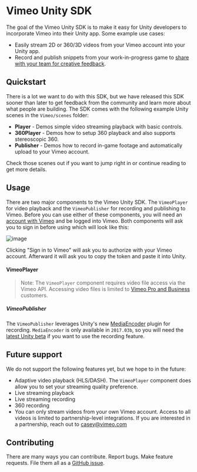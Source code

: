 Vimeo Unity SDK
========================

The goal of the Vimeo Unity SDK is to make it easy for Unity developers to incorporate Vimeo into their Unity app. Some example use cases:

  - Easily stream 2D or 360/3D videos from your Vimeo account into your Unity app.
  - Record and publish snippets from your work-in-progress game to [share with your team for creative feedback](https://join.vimeo.com/video-review/).
  
Quickstart
------

There is a lot we want to do with this SDK, but we have released this SDK sooner than later to get feedback from the community and learn more about what people are building. The SDK comes with the following example Unity scenes in the `Vimeo/scenes` folder:

  - **Player** - Demos simple video streaming playback with basic controls.
  - **360Player** - Demos how to setup 360 playback and also supports stereoscopic 360.
  - **Publisher** - Demos how to record in-game footage and automatically upload to your Vimeo account. 
  
Check those scenes out if you want to jump right in or continue reading to get more details.

Usage
-------

There are two major components to the Vimeo Unity SDK. The `VimeoPlayer` for video playback and the `VimeoPublisher` for recording and publishing to Vimeo. Before you can use either of these components, you will need an [account with Vimeo](https://vimeo.com/) and be logged into Vimeo. Both components will ask you to sign in before using which will look like this: 

![image](https://user-images.githubusercontent.com/156097/33294893-a7064d02-d3a0-11e7-91be-9eeda7f5151f.png)

Clicking "Sign in to Vimeo" will ask you to authorize with your Vimeo account. Afterward it will ask you to copy the token and paste it into Unity.

#### VimeoPlayer

> Note: The `VimeoPlayer` component requires video file access via the Vimeo API. Accessing video files is limited to [Vimeo Pro and Business](https://vimeo.com/upgrade) customers. 


##### VimeoPublisher 

The `VimeoPublisher` leverages Unity's new [MediaEncoder](https://docs.unity3d.com/2017.3/Documentation/ScriptReference/Media.MediaEncoder.html) plugin for recording. `MediaEncoder` is only available in `2017.03b`, so you will need the [latest Unity beta](https://unity3d.com/unity/beta) if you want to use the recording feature.
  
Future support
-------------

We do not support the following features yet, but we hope to in the future:
  
  - Adaptive video playback (HLS/DASH). The `VimeoPlayer` component does allow you to set your streaming quality preference.
  - Live streaming playback 
  - Live streaming recording
  - 360 recording 
  - You can only stream videos from your own Vimeo account. Access to all videos is limited to partnership-level integrations. If you are interested in a partnership, reach out to casey@vimeo.com


Contributing
-------------

There are many ways you can contribute. Report bugs. Make feature requests. File them all as a [GitHub issue](https://github.com/vimeo/unity-vimeo-player/issues).

